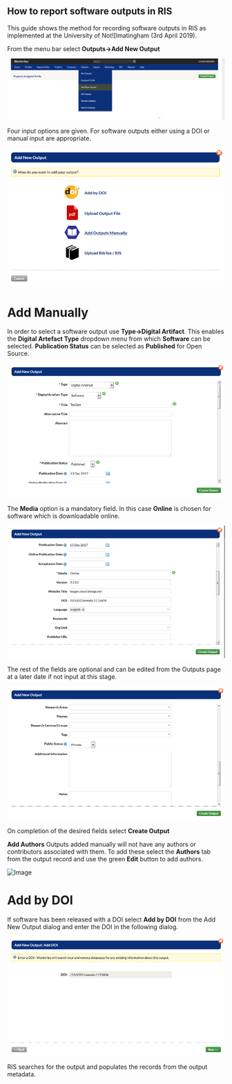 ## How to report software outputs in RIS

This guide shows the method for recording software outputs in RIS as implemented at the University of Not![Imatingham (3rd April 2019).

From the menu bar select **Outputs->Add New Output**

![Image](RISImages/AddNewOutput.png)

Four input options are given. For software outputs either using a DOI or manual input are appropriate.

![Image](RISImages/AddNewOutputManual.png)

# Add Manually

In order to select a software output use **Type->Digital Artifact**. This enables the **Digital Artefact Type** dropdown menu from which **Software** can be selected. 
**Publication Status** can be selected as **Published** for Open Source.

![Image](RISImages/AddNewOutputDialog.png)

The **Media** option is a mandatory field. In this case **Online** is chosen for software which is downloadable online.

![Image](RISImages/AddNewOutputDialog2.png)

The rest of the fields are optional and can be edited from the Outputs page at a later date if not input at this stage.

![Image](RISImages/AddNewOutputDialog3.png)

On completion of the desired fields select **Create Output**

**Add Authors**
Outputs added manually will not have any authors or contributors associated with them. To add these select the **Authors** tab from the output record and use the green **Edit** button to add authors.

![Image](RISImages/AddAuthor)

# Add by DOI

If software has been released with a DOI select **Add by DOI** from the Add New Output dialog and enter the DOI in the following dialog.

![Image](RISImages/AddDOI.png)

RIS searches for the output and populates the records from the output metadata.



